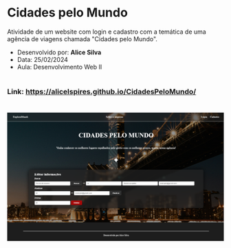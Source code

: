 # Cidades pelo Mundo

<p> Atividade de um website com login e cadastro com a temática de uma agência de viagens chamada "Cidades pelo Mundo". </p>

- Desenvolvido por: **Alice Silva** 
- Data: 25/02/2024
- Aula: Desenvolvimento Web II
  
#
### Link: https://alicelspires.github.io/CidadesPeloMundo/
#

<img src="./img/SiteCidadesPeloMundo-Ativ-DevWebII-25-02.png" alt="layout Website">
